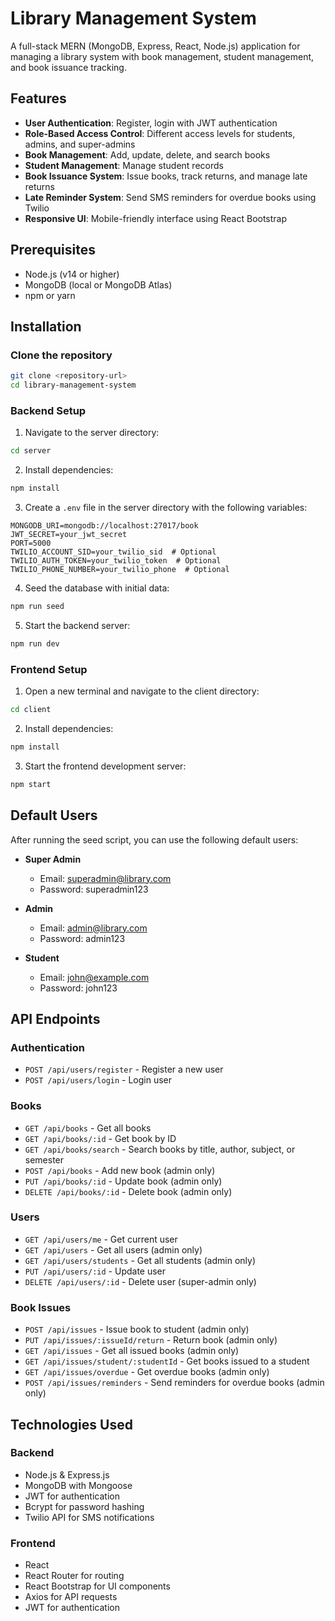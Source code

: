 # Library Management System

A full-stack MERN (MongoDB, Express, React, Node.js) application for managing a library system with book management, student management, and book issuance tracking.

## Features

- **User Authentication**: Register, login with JWT authentication
- **Role-Based Access Control**: Different access levels for students, admins, and super-admins
- **Book Management**: Add, update, delete, and search books
- **Student Management**: Manage student records
- **Book Issuance System**: Issue books, track returns, and manage late returns
- **Late Reminder System**: Send SMS reminders for overdue books using Twilio
- **Responsive UI**: Mobile-friendly interface using React Bootstrap

## Prerequisites

- Node.js (v14 or higher)
- MongoDB (local or MongoDB Atlas)
- npm or yarn

## Installation

### Clone the repository

```bash
git clone <repository-url>
cd library-management-system
```

### Backend Setup

1. Navigate to the server directory:

```bash
cd server
```

2. Install dependencies:

```bash
npm install
```

3. Create a `.env` file in the server directory with the following variables:

```
MONGODB_URI=mongodb://localhost:27017/book
JWT_SECRET=your_jwt_secret
PORT=5000
TWILIO_ACCOUNT_SID=your_twilio_sid  # Optional
TWILIO_AUTH_TOKEN=your_twilio_token  # Optional
TWILIO_PHONE_NUMBER=your_twilio_phone  # Optional
```

4. Seed the database with initial data:

```bash
npm run seed
```

5. Start the backend server:

```bash
npm run dev
```

### Frontend Setup

1. Open a new terminal and navigate to the client directory:

```bash
cd client
```

2. Install dependencies:

```bash
npm install
```

3. Start the frontend development server:

```bash
npm start
```

## Default Users

After running the seed script, you can use the following default users:

- **Super Admin**
  - Email: superadmin@library.com
  - Password: superadmin123

- **Admin**
  - Email: admin@library.com
  - Password: admin123

- **Student**
  - Email: john@example.com
  - Password: john123

## API Endpoints

### Authentication
- `POST /api/users/register` - Register a new user
- `POST /api/users/login` - Login user

### Books
- `GET /api/books` - Get all books
- `GET /api/books/:id` - Get book by ID
- `GET /api/books/search` - Search books by title, author, subject, or semester
- `POST /api/books` - Add new book (admin only)
- `PUT /api/books/:id` - Update book (admin only)
- `DELETE /api/books/:id` - Delete book (admin only)

### Users
- `GET /api/users/me` - Get current user
- `GET /api/users` - Get all users (admin only)
- `GET /api/users/students` - Get all students (admin only)
- `PUT /api/users/:id` - Update user
- `DELETE /api/users/:id` - Delete user (super-admin only)

### Book Issues
- `POST /api/issues` - Issue book to student (admin only)
- `PUT /api/issues/:issueId/return` - Return book (admin only)
- `GET /api/issues` - Get all issued books (admin only)
- `GET /api/issues/student/:studentId` - Get books issued to a student
- `GET /api/issues/overdue` - Get overdue books (admin only)
- `POST /api/issues/reminders` - Send reminders for overdue books (admin only)

## Technologies Used

### Backend
- Node.js & Express.js
- MongoDB with Mongoose
- JWT for authentication
- Bcrypt for password hashing
- Twilio API for SMS notifications

### Frontend
- React
- React Router for routing
- React Bootstrap for UI components
- Axios for API requests
- JWT for authentication 